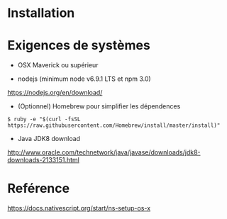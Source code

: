 # Installation

# Exigences de systèmes

* OSX Maverick ou supérieur

* nodejs (minimum node v6.9.1 LTS et npm 3.0)

https://nodejs.org/en/download/

* (Optionnel) Homebrew pour simplifier les dépendences

```
$ ruby -e "$(curl -fsSL https://raw.githubusercontent.com/Homebrew/install/master/install)"
```

* Java JDK8 download

http://www.oracle.com/technetwork/java/javase/downloads/jdk8-downloads-2133151.html



# Reférence

https://docs.nativescript.org/start/ns-setup-os-x

